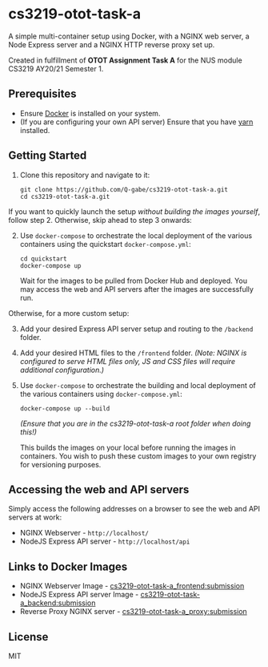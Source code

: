 # cs3219-otot-task-a

A simple multi-container setup using Docker, with a NGINX web server, a Node Express server and a NGINX HTTP reverse proxy set up.

Created in fulfillment of **OTOT Assignment Task A** for the NUS module CS3219 AY20/21 Semester 1.

## Prerequisites
* Ensure [Docker](https://docs.docker.com/get-docker/) is installed on your system.
* (If you are configuring your own API server) Ensure that you have [yarn](https://yarnpkg.com/getting-started/install) installed.

## Getting Started
1. Clone this repository and navigate to it:
    ```
    git clone https://github.com/Q-gabe/cs3219-otot-task-a.git
    cd cs3219-otot-task-a.git
    ```

If you want to quickly launch the setup _without building the images yourself_, follow step 2. Otherwise, skip ahead to step 3 onwards:

2. Use `docker-compose` to orchestrate the local deployment of the various containers using the quickstart `docker-compose.yml`:
    ```
    cd quickstart
    docker-compose up
    ```
    Wait for the images to be pulled from Docker Hub and deployed. You may access the web and API servers after the images are successfully run.

Otherwise, for a more custom setup:

3. Add your desired Express API server setup and routing to the `/backend` folder.

4. Add your desired HTML files to the `/frontend` folder. _(Note: NGINX is configured to serve HTML files only, JS and CSS files will require additional configuration.)_

5. Use `docker-compose` to orchestrate the building and local deployment of the various containers using `docker-compose.yml`:
    ```
    docker-compose up --build
    ```
    _(Ensure that you are in the cs3219-otot-task-a root folder when doing this!)_

    This builds the images on your local before running the images in containers. You wish to push these custom images to your own registry for versioning purposes.

## Accessing the web and API servers
Simply access the following addresses on a browser to see the web and API servers at work:
* NGINX Webserver - `http://localhost/`
* NodeJS Express API server - `http://localhost/api`

## Links to Docker Images
* NGINX Webserver Image - [cs3219-otot-task-a_frontend:submission](https://hub.docker.com/repository/docker/qgabe/cs3219-otot-task-a_frontend)
* NodeJS Express API server Image - [cs3219-otot-task-a_backend:submission](https://hub.docker.com/repository/docker/qgabe/cs3219-otot-task-a_backend)
* Reverse Proxy NGINX server - [cs3219-otot-task-a_proxy:submission](https://hub.docker.com/repository/docker/qgabe/cs3219-otot-task-a_proxy)

## License
MIT
